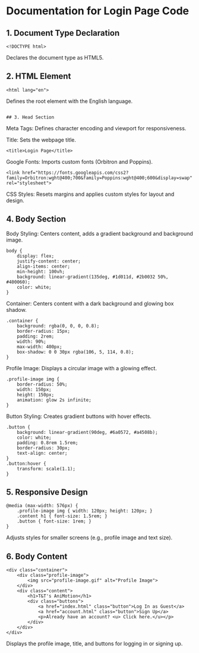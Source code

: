 # Documentation for Login Page Code
## 1. Document Type Declaration
```
<!DOCTYPE html>
```
Declares the document type as HTML5.

## 2. HTML Element
```
<html lang="en">
```
Defines the root element with the English language.
```
  
## 3. Head Section
```
Meta Tags: Defines character encoding and viewport for responsiveness.

<meta charset="UTF-8">
<meta name="viewport" content="width=device-width, initial-scale=1.0">

Title: Sets the webpage title.
```
<title>Login Page</title>
```
Google Fonts: Imports custom fonts (Orbitron and Poppins).

```
<link href="https://fonts.googleapis.com/css2?family=Orbitron:wght@400;700&family=Poppins:wght@400;600&display=swap" rel="stylesheet">
```
CSS Styles: Resets margins and applies custom styles for layout and design.


## 4. Body Section

Body Styling: Centers content, adds a gradient background and background image.

```
body {
    display: flex;
    justify-content: center;
    align-items: center;
    min-height: 100vh;
    background: linear-gradient(135deg, #1d011d, #2b0032 50%, #400060);
    color: white;
}
```
Container: Centers content with a dark background and glowing box shadow.

```
.container {
    background: rgba(0, 0, 0, 0.8);
    border-radius: 15px;
    padding: 2rem;
    width: 90%;
    max-width: 400px;
    box-shadow: 0 0 30px rgba(106, 5, 114, 0.8);
}
```
Profile Image: Displays a circular image with a glowing effect.

```
.profile-image img {
    border-radius: 50%;
    width: 150px;
    height: 150px;
    animation: glow 2s infinite;
}

```
Button Styling: Creates gradient buttons with hover effects.
```
.button {
    background: linear-gradient(90deg, #6a0572, #a4508b);
    color: white;
    padding: 0.8rem 1.5rem;
    border-radius: 30px;
    text-align: center;
}
.button:hover {
    transform: scale(1.1);
}
```

## 5. Responsive Design

```
@media (max-width: 576px) {
    .profile-image img { width: 120px; height: 120px; }
    .content h1 { font-size: 1.5rem; }
    .button { font-size: 1rem; }
}
```
Adjusts styles for smaller screens (e.g., profile image and text size).

## 6. Body Content
```
<div class="container">
    <div class="profile-image">
        <img src="profile-image.gif" alt="Profile Image">
    </div>
    <div class="content">
        <h1>T&T's AniMotion</h1>
        <div class="buttons">
            <a href="index.html" class="button">Log In as Guest</a>
            <a href="account.html" class="button">Sign Up</a>
            <p>Already have an account? <u> Click here.</u></p>
        </div>
    </div>
</div>
```
Displays the profile image, title, and buttons for logging in or signing up.
